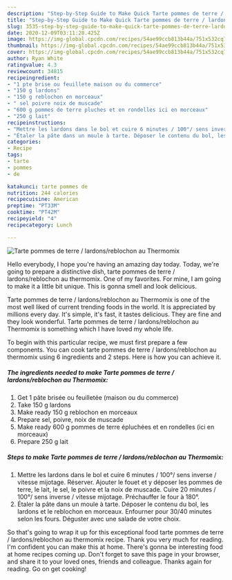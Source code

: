 ```yaml
---
description: "Step-by-Step Guide to Make Quick Tarte pommes de terre / lardons/reblochon au Thermomix"
title: "Step-by-Step Guide to Make Quick Tarte pommes de terre / lardons/reblochon au Thermomix"
slug: 3535-step-by-step-guide-to-make-quick-tarte-pommes-de-terre-lardons-reblochon-au-thermomix
date: 2020-12-09T03:11:28.425Z
image: https://img-global.cpcdn.com/recipes/54ae99ccb813b44a/751x532cq70/tarte-pommes-de-terre-lardonsreblochon-au-thermomix-photo-principale-de-la-recette.jpg
thumbnail: https://img-global.cpcdn.com/recipes/54ae99ccb813b44a/751x532cq70/tarte-pommes-de-terre-lardonsreblochon-au-thermomix-photo-principale-de-la-recette.jpg
cover: https://img-global.cpcdn.com/recipes/54ae99ccb813b44a/751x532cq70/tarte-pommes-de-terre-lardonsreblochon-au-thermomix-photo-principale-de-la-recette.jpg
author: Ryan White
ratingvalue: 4.3
reviewcount: 34815
recipeingredient:
- "1 pte brise ou feuillete maison ou du commerce"
- "150 g lardons"
- "150 g reblochon en morceaux"
- " sel poivre noix de muscade"
- "600 g pommes de terre pluches et en rondelles ici en morceaux"
- "250 g lait"
recipeinstructions:
- "Mettre les lardons dans le bol et cuire 6 minutes / 100°/ sens inverse / vitesse mijotage. Réserver. Ajouter le fouet et y déposer les pommes de terre, le lait, le sel, le poivre et la noix de muscade. Cuire 20 minutes / 100°/ sens inverse / vitesse mijotage. Préchauffer le four à 180°."
- "Étaler la pâte dans un moule à tarte. Déposer le contenu du bol, les lardons et le reblochon en morceaux. Enfourner pour 30/40 minutes selon les fours. Déguster avec une salade de votre choix."
categories:
- Recipe
tags:
- tarte
- pommes
- de

katakunci: tarte pommes de 
nutrition: 244 calories
recipecuisine: American
preptime: "PT33M"
cooktime: "PT42M"
recipeyield: "4"
recipecategory: Lunch

---
```



![Tarte pommes de terre / lardons/reblochon au Thermomix](https://img-global.cpcdn.com/recipes/54ae99ccb813b44a/751x532cq70/tarte-pommes-de-terre-lardonsreblochon-au-thermomix-photo-principale-de-la-recette.jpg)

Hello everybody, I hope you're having an amazing day today. Today, we're going to prepare a distinctive dish, tarte pommes de terre / lardons/reblochon au thermomix. One of my favorites. For mine, I am going to make it a little bit unique. This is gonna smell and look delicious.



Tarte pommes de terre / lardons/reblochon au Thermomix is one of the most well liked of current trending foods in the world. It is appreciated by millions every day. It's simple, it's fast, it tastes delicious. They are fine and they look wonderful. Tarte pommes de terre / lardons/reblochon au Thermomix is something which I have loved my whole life.


To begin with this particular recipe, we must first prepare a few components. You can cook tarte pommes de terre / lardons/reblochon au thermomix using 6 ingredients and 2 steps. Here is how you can achieve it.

<!--inarticleads1-->

##### The ingredients needed to make Tarte pommes de terre / lardons/reblochon au Thermomix:

1. Get 1 pâte brisée ou feuilletée (maison ou du commerce)
1. Take 150 g lardons
1. Make ready 150 g reblochon en morceaux
1. Prepare  sel, poivre, noix de muscade
1. Make ready 600 g pommes de terre épluchées et en rondelles (ici en morceaux)
1. Prepare 250 g lait




<!--inarticleads2-->

##### Steps to make Tarte pommes de terre / lardons/reblochon au Thermomix:

1. Mettre les lardons dans le bol et cuire 6 minutes / 100°/ sens inverse / vitesse mijotage. Réserver. Ajouter le fouet et y déposer les pommes de terre, le lait, le sel, le poivre et la noix de muscade. Cuire 20 minutes / 100°/ sens inverse / vitesse mijotage. Préchauffer le four à 180°.
1. Étaler la pâte dans un moule à tarte. Déposer le contenu du bol, les lardons et le reblochon en morceaux. Enfourner pour 30/40 minutes selon les fours. Déguster avec une salade de votre choix.




So that's going to wrap it up for this exceptional food tarte pommes de terre / lardons/reblochon au thermomix recipe. Thank you very much for reading. I'm confident you can make this at home. There's gonna be interesting food at home recipes coming up. Don't forget to save this page in your browser, and share it to your loved ones, friends and colleague. Thanks again for reading. Go on get cooking!
